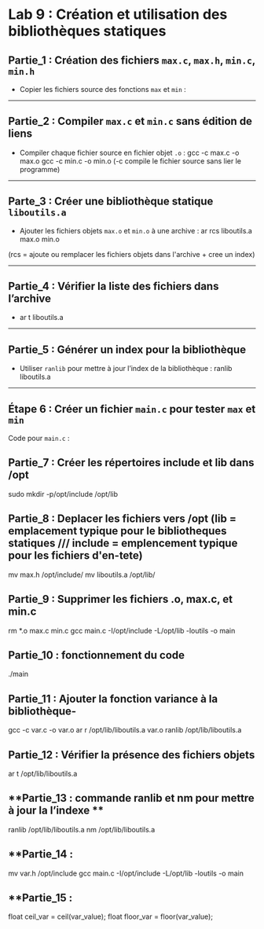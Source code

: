 # **Lab 9 : Création et utilisation des bibliothèques statiques**

## **Partie_1 : Création des fichiers `max.c`, `max.h`, `min.c`, `min.h`**
- Copier les fichiers source des fonctions `max` et `min` :

---

## **Partie_2 : Compiler `max.c` et `min.c` sans édition de liens**
- Compiler chaque fichier source en fichier objet `.o` : 
  gcc -c max.c -o max.o
  gcc -c min.c -o min.o (-c compile le fichier source sans lier le programme)


---

## **Parte_3 : Créer une bibliothèque statique `liboutils.a`**
- Ajouter les fichiers objets `max.o` et `min.o` à une archive :
  ar rcs liboutils.a max.o min.o 

(rcs = ajoute ou remplacer les fichiers objets dans l'archive + cree un index)


---

## **Partie_4 : Vérifier la liste des fichiers dans l’archive**
- ar t liboutils.a 


---

## **Partie_5 : Générer un index pour la bibliothèque**
- Utiliser `ranlib` pour mettre à jour l’index de la bibliothèque : ranlib liboutils.a


---

## **Étape 6 : Créer un fichier `main.c` pour tester `max` et `min`**
Code pour `main.c` :


## **Partie_7 : Créer les répertoires include et lib dans /opt**

sudo mkdir -p/opt/include /opt/lib

## **Partie_8 : Deplacer les fichiers vers /opt** (lib = emplacement typique pour le bibliotheques statiques /// include = emplencement typique pour les fichiers d'en-tete)

mv max.h /opt/include/
mv liboutils.a /opt/lib/

## **Partie_9 : Supprimer les fichiers .o, max.c, et min.c**

rm *.o max.c min.c
gcc main.c -I/opt/include -L/opt/lib -loutils -o main 

## **Partie_10 : fonctionnement du code**
./main 


## **Partie_11 : Ajouter la fonction variance à la bibliothèque-**
gcc -c var.c -o var.o
ar r /opt/lib/liboutils.a var.o
ranlib /opt/lib/liboutils.a

## **Partie_12 : Vérifier la présence des fichiers objets** 
ar t /opt/lib/liboutils.a


## **Partie_13 : commande ranlib et nm pour mettre à jour la l’indexe **

ranlib /opt/lib/liboutils.a
nm /opt/lib/liboutils.a

## **Partie_14 : 
mv var.h /opt/include 
gcc main.c -I/opt/include -L/opt/lib -loutils -o main

## **Partie_15 : 
float ceil_var = ceil(var_value);
float floor_var = floor(var_value);